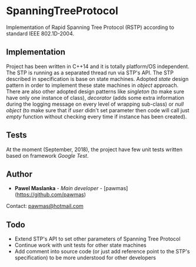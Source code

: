 # SpanningTreeProtocol
Implementation of Rapid Spanning Tree Protocol (RSTP) according to standard IEEE 802.1D-2004.

## Implementation
Project has been written in C++14 and it is totally platform/OS independent. The STP is running
as a separated thread run via STP's API.
The STP described in specification is base on state machines. Adopted *state* design pattern
in order to implement these state machines in *object* approach. There are also other adopted
design patterns like *singleton* (to make sure have only one instance of class), *decorator* (adds
some extra information during the logging message on every level of wrapping sub-class) or
*null object* (to make sure that if *user* didn't set parameter then code will call just *empty*
function without checking every time if instance has been created).

## Tests
At the moment (September, 2018), the project have few unit tests written based on framework
*Google Test*.

## Author

* **Pawel Maslanka** - *Main developer* - [pawmas] (https://github.com/pawmas)

Contact: pawmas@hotmail.com

## Todo
* Extend STP's API to set other parameters of Spanning Tree Protocol
* Continue work with unit tests for other state machines
* Add comment into source code (or just add reference point to the STP's specification) to be more
  understood for other developers
